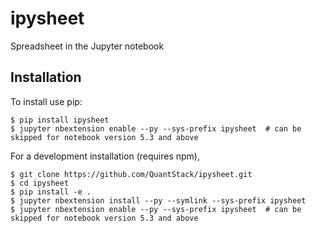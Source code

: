 ipysheet
===============================

Spreadsheet in the Jupyter notebook

Installation
------------

To install use pip:

    $ pip install ipysheet
    $ jupyter nbextension enable --py --sys-prefix ipysheet  # can be skipped for notebook version 5.3 and above


For a development installation (requires npm),

    $ git clone https://github.com/QuantStack/ipysheet.git
    $ cd ipysheet
    $ pip install -e .
    $ jupyter nbextension install --py --symlink --sys-prefix ipysheet
    $ jupyter nbextension enable --py --sys-prefix ipysheet  # can be skipped for notebook version 5.3 and above
